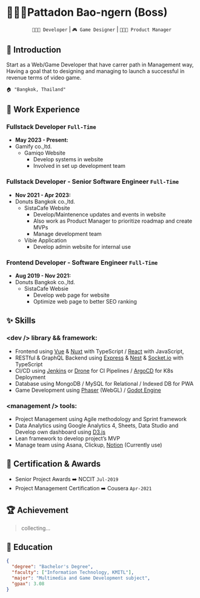 # 🙎🏻‍♂️Pattadon Bao-ngern (Boss)

<div align="center">

`👨🏻‍💻 Developer` | `🎮 Game Designer` | `👨🏻‍💼 Product Manager`
 
</div>

## 🏴 Introduction

Start as a Web/Game Developer that have carrer path in Management way, Having a goal that to designing and managing to launch a successful in revenue terms of video game.

    🏠 "Bangkok, Thailand"

## 💼 Work Experience

### Fullstack Developer `Full-Time`
- **May 2023 - Present:**
- Gamify co.,ltd.
  - Gamiqo Website
    - Develop systems in website
    - Involved in set up development team

### Fullstack Developer - Senior Software Engineer `Full-Time`

- **Nov 2021 - Apr 2023:**
- Donuts Bangkok co.,ltd.
  - SistaCafe Website
    - Develop/Maintenence updates and events in website
    - Also work as Product Manager to prioritize roadmap and create MVPs
    - Manage development team
  - Vibie Application
    - Develop admin website for internal use

### Frontend Developer - Software Engineer `Full-Time`

- **Aug 2019 - Nov 2021:**
- Donuts Bangkok co.,ltd.
  - SistaCafe Websie
    - Develop web page for website
    - Optimize web page to better SEO ranking

## ✨ Skills

### \<dev /> library && framework:

- Frontend using [Vue](https://vuejs.org/) & [Nuxt](https://nuxtjs.org/) with TypeScript / [React](https://reactjs.org/) with JavaScript,
- RESTful & GraphQL Backend using [Express](https://expressjs.com/) & [Nest](https://nestjs.com/) & [Socket.io](http://socket.io) with TypeScript
- CI/CD using [Jenkins](https://www.jenkins.io/) or [Drone](https://www.drone.io/) for CI Pipelines / [ArgoCD](https://argo-cd.readthedocs.io/en/stable/) for K8s Deployment
- Database using MongoDB / MySQL for Relational / Indexed DB for PWA
- Game Development using [Phaser](https://phaser.io/) (WebGL) / [Godot Engine](https://godotengine.org/)

### \<management /> tools:

- Project Management using Agile methodology and Sprint framework
- Data Analytics using Google Analytics 4, Sheets, Data Studio and Develop own dashboard using [D3.js](https://d3js.org/)
- Lean framework to develop project’s MVP
- Manage team using Asana, Clickup, [Notion](https://www.notion.so/) (Currently use)

## 🏅 Certification & Awards

- Senior Project Awards ➡️ NCCIT `Jul-2019`
- Project Management Certification ➡️ Cousera `Apr-2021`

## 🏆 Achievement

> collecting...

## 🏫 Education

```json
{
  "degree": "Bachelor's Degree",
  "faculty": ["Information Technology, KMITL"],
  "major": "Multimedia and Game Development subject",
  "gpax": 3.08
}
```
